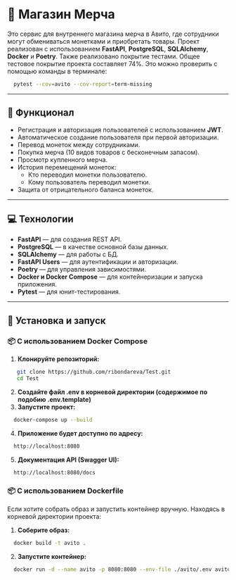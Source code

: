 # 🚀 Магазин Мерча 

Это сервис для внутреннего магазина мерча в Авито, где сотрудники могут обмениваться монетками и приобретать товары. Проект реализован с использованием **FastAPI**, **PostgreSQL**, **SQLAlchemy**, **Docker** и **Poetry**.
Также реализовано покрытие тестами.  Общее тестовое покрытие проекта составляет 74%. Это можно проверить с помощью команды в терминале:
```bash
  pytest --cov=avito --cov-report=term-missing
```
---

## 🎨 Функционал
- Регистрация и авторизация пользователей с использованием **JWT**.
- Автоматическое создание пользователя при первой авторизации.
- Перевод монеток между сотрудниками.
- Покупка мерча (10 видов товаров с бесконечным запасом).
- Просмотр купленного мерча.
- История перемещений монеток:
  - Кто переводил монетки пользователю.
  - Кому пользователь переводил монетки.
- Защита от отрицательного баланса монеток.

---

## 💻 Технологии
- **FastAPI** — для создания REST API.
- **PostgreSQL** — в качестве основной базы данных.
- **SQLAlchemy** — для работы с БД.
- **FastAPI Users** — для аутентификации и авторизации.
- **Poetry** — для управления зависимостями.
- **Docker и Docker Compose** — для контейнеризации и запуска приложения.
- **Pytest** — для юнит-тестирования.

---

## 🚀 Установка и запуск

### 📦 С использованием Docker Compose

1. **Клонируйте репозиторий:**
```bash
   git clone https://github.com/ribondareva/Test.git
   cd Test
```
2. **Создайте файл .env в корневой директории (содержимое по подобию .env.template)**
3. **Запустите проект:**
```bash
  docker-compose up --build
```
4. **Приложение будет доступно по адресу:**
```bash
  http://localhost:8080
```
5. **Документация API (Swagger UI):**
```bash
  http://localhost:8080/docs
```
### 📦 С использованием Dockerfile
Если хотите собрать образ и запустить контейнер вручную.
Находясь в корневой директории проекта:
1. **Соберите образ:**
```bash
  docker build -t avito .
```
2. **Запустите контейнер:**
```bash
  docker run -d --name avito -p 8080:8080 --env-file ./avito/.env avito
```
